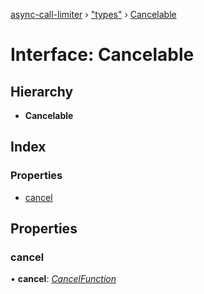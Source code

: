 [async-call-limiter](../README.md) › ["types"](../modules/_types_.md) › [Cancelable](_types_.cancelable.md)

# Interface: Cancelable

## Hierarchy

* **Cancelable**

## Index

### Properties

* [cancel](_types_.cancelable.md#cancel)

## Properties

###  cancel

• **cancel**: *[CancelFunction](_types_.cancelfunction.md)*
